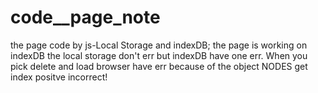 # code__page_note
the page code by js-Local Storage and indexDB;
the page is working on indexDB
the local storage don't err but indexDB have one err. When you pick delete and load browser have err because of the object NODES get index positve incorrect!


